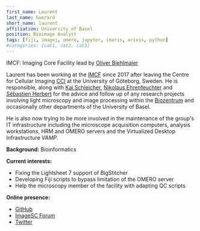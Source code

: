 ```yaml
---
first_name: Laurent
last_name: Guerard
short_name: laurent
affiliation: University of Basel
position: Bioimage Analyst
tags: [fiji, imagej, omero, jupyter, imaris, arivis, python]
#categories: [cat1, cat2, cat3]
---
```

IMCF: Imaging Core Facility lead by [Oliver Biehlmaier](/members/oliver.biehlmaier/)

Laurent has been working at the [IMCF](https://biozentrum.unibas.ch/imcf) since 2017 after
leaving the Centre for Cellular Imaging
[CCI](https://www.gu.se/en/core-facilities/centre-for-cellular-imaging) at
the University of Göteborg, Sweden. He is responsible, along with [Kai
Schleicher](/members/kai.schleicher/), [Nikolaus Ehrenfeuchter](/members/niko.ehrenfeuchter/) and
[Sébastien Herbert](/members/sebastien.herbert/) for the advice and follow up of any
research projects involving light microscopy and image processing within the
[Biozentrum](https://biozentrum.unibas.ch/) and occasionally other departments of the
University of Basel.

He is also now trying to be more involved in the maintenance of the group's IT
infrastructure including the microscope acquisition computers,
analysis workstations, HRM and OMERO servers and the
Virtualized Desktop Infrastructure *VAMP*.

**Background:** Bioinformatics

**Current interests:**

- Fixing the Lightsheet 7 support of BigStitcher
- Developing Fiji scripts to bypass limitation of the OMERO server
- Help the microscopy member of the facility with adapting QC scripts

**Online presence:**

- [GitHub](https://github.com/lguerard)
- [ImageSC Forum](https://forum.image.sc/u/lguerard/activity)
- [Twitter](https://twitter.com/lguerard42)

